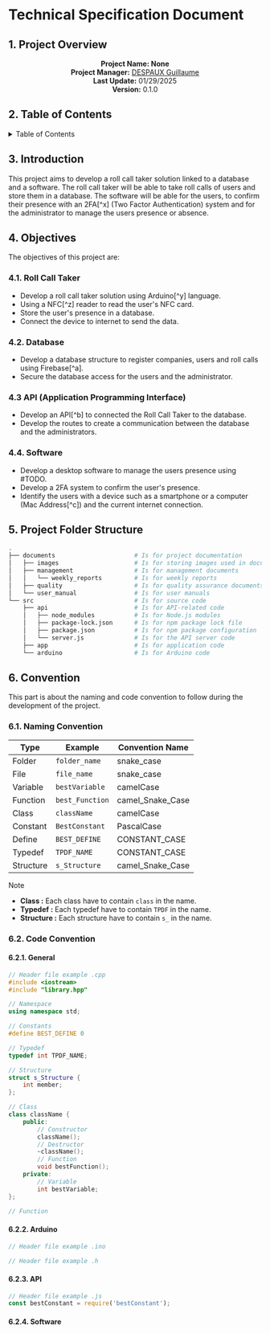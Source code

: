 # Technical Specification Document

## 1. Project Overview

<div align="center">

**Project Name: None**<br>
**Project Manager:** [DESPAUX Guillaume](https://github.com/GuillaumeDespaux)<br>
**Last Update:** 01/29/2025<br>
**Version:** 0.1.0

</div>

## 2. Table of Contents

<details close>
<summary>Table of Contents</summary>

- [Technical Specification Document](#technical-specification-document)
  - [1. Project Overview](#1-project-overview)
  - [2. Table of Contents](#2-table-of-contents)
  - [3. Introduction](#3-introduction)
  - [4. Objectives](#4-objectives)
    - [4.1. Roll Call Taker](#41-roll-call-taker)
    - [4.2. Database](#42-database)
    - [4.3 API (Application Programming Interface)](#43-api-application-programming-interface)
    - [4.4. Software](#44-software)
  - [5. Project Folder Structure](#5-project-folder-structure)
  - [6. Convention](#6-convention)
    - [6.1. Naming Convention](#61-naming-convention)
    - [6.2. Code Convention](#62-code-convention)
      - [6.2.1. General](#621-general)
      - [6.2.2. Arduino](#622-arduino)
      - [6.2.3. API](#623-api)
      - [6.2.4. Software](#624-software)

</details>

## 3. Introduction

This project aims to develop a roll call taker solution linked to a database and a software. The roll call taker will be able to take roll calls of users and store them in a database. The software will be able for the users, to confirm their presence with an 2FA[^x] (Two Factor Authentication) system and for the administrator to manage the users presence or absence.

## 4. Objectives

The objectives of this project are:

### 4.1. Roll Call Taker

- Develop a roll call taker solution using Arduino[^y] language.
- Using a NFC[^z] reader to read the user's NFC card.
- Store the user's presence in a database.
- Connect the device to internet to send the data.

### 4.2. Database

- Develop a database structure to register companies, users and roll calls using Firebase[^a].
- Secure the database access for the users and the administrator.

### 4.3 API (Application Programming Interface)

- Develop an API[^b] to connected the Roll Call Taker to the database.
- Develop the routes to create a communication between the database and the administrators.

### 4.4. Software

- Develop a desktop software to manage the users presence using #TODO.
- Develop a 2FA system to confirm the user's presence.
- Identify the users with a device such as a smartphone or a computer (Mac Address[^c]) and the current internet connection.

## 5. Project Folder Structure

```bash #TODO
.
├── documents                      # Is for project documentation
│   ├── images                     # Is for storing images used in documentation
│   ├── management                 # Is for management documents
│   │   └── weekly_reports         # Is for weekly reports
│   ├── quality                    # Is for quality assurance documents
│   └── user_manual                # Is for user manuals
└── src                            # Is for source code
    ├── api                        # Is for API-related code
    │   ├── node_modules           # Is for Node.js modules
    │   ├── package-lock.json      # Is for npm package lock file
    │   ├── package.json           # Is for npm package configuration
    │   └── server.js              # Is for the API server code
    ├── app                        # Is for application code
    └── arduino                    # Is for Arduino code
```

## 6. Convention

This part is about the naming and code convention to follow during the development of the project.

### 6.1. Naming Convention

|**Type**|**Example**|**Convention Name**|
|---|---|---|
|Folder|`folder_name`|snake_case|
|File|`file_name`|snake_case|
|Variable|`bestVariable`|camelCase|
|Function|`best_Function`|camel_Snake_Case|
|Class|`className`|camelCase|
|Constant|`BestConstant`|PascalCase|
|Define|`BEST_DEFINE`|CONSTANT_CASE|
|Typedef|`TPDF_NAME`|CONSTANT_CASE|
|Structure|`s_Structure`|camel_Snake_Case|

>[!NOTE]
>
> - **Class :** Each class have to contain `class` in the name.
> - **Typedef :** Each typedef have to contain `TPDF` in the name.
> - **Structure :** Each structure have to contain `s_` in the name.

### 6.2. Code Convention

#### 6.2.1. General

```cpp
// Header file example .cpp
#include <iostream>
#include "library.hpp"

// Namespace
using namespace std;

// Constants
#define BEST_DEFINE 0

// Typedef
typedef int TPDF_NAME;

// Structure
struct s_Structure {
    int member;
};

// Class
class className {
    public:
        // Constructor
        className();
        // Destructor
        ~className();
        // Function
        void bestFunction();
    private:
        // Variable
        int bestVariable;
};

// Function

```

#### 6.2.2. Arduino

```ino
// Header file example .ino
```

```h
// Header file example .h
```

#### 6.2.3. API

```js
// Header file example .js
const bestConstant = require('bestConstant');

```

#### 6.2.4. Software

```unknown

```
